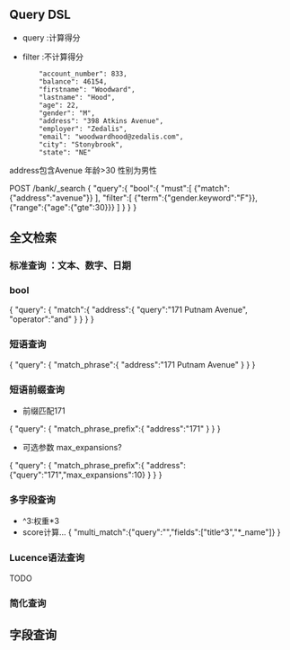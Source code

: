 ## Query DSL

- query :计算得分
- filter :不计算得分

          "account_number": 833,
          "balance": 46154,
          "firstname": "Woodward",
          "lastname": "Hood",
          "age": 22,
          "gender": "M",
          "address": "398 Atkins Avenue",
          "employer": "Zedalis",
          "email": "woodwardhood@zedalis.com",
          "city": "Stonybrook",
          "state": "NE"

 address包含Avenue
 年龄>30
 性别为男性
 
 POST /bank/_search
{
    "query":{
        "bool":{
            "must":[
                {"match":{"address":"avenue"}}
             ],
            "filter":[
                {"term":{"gender.keyword":"F"}},
                {"range":{"age":{"gte":30}}}
            ]
        }
    }
}
## 全文检索
### 标准查询 ：文本、数字、日期
### bool
{
    "query": {
        "match":{
            "address":{
                "query":"171 Putnam Avenue",
                "operator":"and"
            }
        }
    }
}

### 短语查询
{
    "query": {
        "match_phrase":{
            "address":"171 Putnam Avenue"
        }
    }
}

### 短语前缀查询
- 前缀匹配171

{
    "query": {
        "match_phrase_prefix":{
            "address":"171"
        }
    }
}

- 可选参数 max_expansions?

{
    "query": {
        "match_phrase_prefix":{
            "address":{"query":"171","max_expansions":10}
        }
    }
}

### 多字段查询
- ^3:权重*3
- score计算...
{
    "multi_match":{"query":"","fields":["title^3","*_name"]}
}
### Lucence语法查询
TODO

### 简化查询

## 字段查询




             

